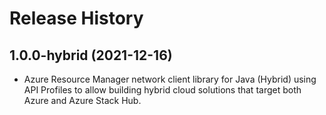 # Release History

## 1.0.0-hybrid (2021-12-16)

- Azure Resource Manager network client library for Java (Hybrid) using API Profiles to allow building hybrid cloud solutions
that target both Azure and Azure Stack Hub.

